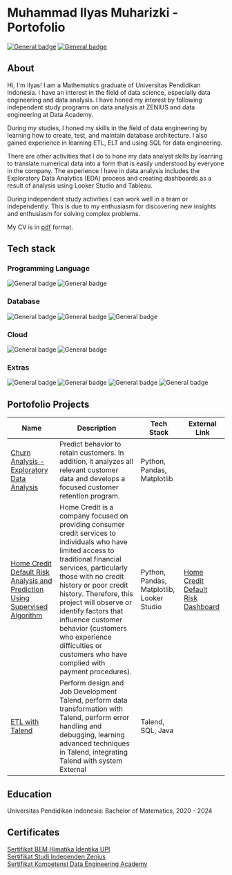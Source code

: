 # **Muhammad Ilyas Muharizki - Portofolio**
[![General badge](https://img.shields.io/badge/LinkedIn-0077B5?style=for-the-badge&logo=linkedin&logoColor=white)](https://www.linkedin.com/in/muhammadilyas72/)
[![General badge](https://img.shields.io/badge/Gmail-D14836?style=for-the-badge&logo=gmail&logoColor=white)](mailto:muhammad.ilyas72.mi@gmail.com)
## **About**

Hi, I'm Ilyas! I am a Mathematics graduate of Universitas Pendidikan Indonesia. I have an interest in the field of data science, especially data engineering and data analysis. I have honed my interest by following independent study programs on data analysis at ZENIUS and data engineering at Data Academy.

During my studies, I honed my skills in the field of data engineering by learning how to create, test, and maintain database architecture. I also gained experience in learning ETL, ELT and using SQL for data engineering.

There are other activities that I do to hone my data analyst skills by learning to translate numerical data into a form that is easily understood by everyone in the company. The experience I have in data analysis includes the Exploratory Data Analytics (EDA) process and creating dashboards as a result of analysis using Looker Studio and Tableau.

During independent study activities I can work well in a team or independently. This is due to my enthusiasm for discovering new insights and enthusiasm for solving complex problems.

My CV is in [pdf](https://drive.google.com/file/d/1FeNsGWDBzY5tbt_Y0mhT_nXVl0J4I-F_/view?usp=sharing) format.

## **Tech stack**
### **Programming Language**
![General badge](https://img.shields.io/badge/Python-14354C?style=for-the-badge&logo=python&logoColor=white)
![General badge](https://img.shields.io/badge/C%2B%2B-00599C?style=for-the-badge&logo=c%2B%2B&logoColor=white)
### **Database**
![General badge](https://img.shields.io/badge/MySQL-00000F?style=for-the-badge&logo=mysql&logoColor=white)
![General badge](https://img.shields.io/badge/PostgreSQL-316192?style=for-the-badge&logo=postgresql&logoColor=white)
![General badge](https://img.shields.io/badge/SQLite-07405E?style=for-the-badge&logo=sqlite&logoColor=white)
### **Cloud**
![General badge](https://img.shields.io/badge/Google_Cloud-4285F4?style=for-the-badge&logo=google-cloud&logoColor=white) 
![General badge](https://img.shields.io/badge/Google%20Data%20Studio-4285F4?style=for-the-badge&logo=googledatastudio&logoColor=white)
### **Extras**
![General badge](https://img.shields.io/badge/Talend-FF6D70?style=for-the-badge&logo=Talend&logoColor=white)
![General badge](https://img.shields.io/badge/Tableau-E97627?style=for-the-badge&logo=Tableau&logoColor=white)
![General badge](https://img.shields.io/badge/GitHub-100000?style=for-the-badge&logo=github&logoColor=white)
![General badge](https://img.shields.io/badge/GIT-E44C30?style=for-the-badge&logo=git&logoColor=white)

## **Portofolio Projects**
| Name                                                                                                                                                                 | Description                                                                                                                                                                                                                                                                                                                                                                                                  | Tech Stack                                | External Link                                                                                                                   |
|----------------------------------------------------------------------------------------------------------------------------------------------------------------------|--------------------------------------------------------------------------------------------------------------------------------------------------------------------------------------------------------------------------------------------------------------------------------------------------------------------------------------------------------------------------------------------------------------|-------------------------------------------|---------------------------------------------------------------------------------------------------------------------------------|
| [Churn Analysis - Exploratory Data Analysis](https://colab.research.google.com/drive/1-u0SNj7E5epVqhY3MluKUSyyiOg2S5eF?usp=sharing)                                  | Predict behavior to retain customers. In addition, it analyzes all relevant customer data and develops a focused customer retention program.                                                                                                                                                                                                                                                                 | Python, Pandas, Matplotlib                |                                                                                                                                 |
| [Home Credit Default Risk Analysis and Prediction Using Supervised Algorithm](https://colab.research.google.com/drive/1At3XioFmYvayrsCfG2DCYqq_itQYijCa?usp=sharing) | Home Credit is a company focused on providing consumer credit services to individuals who have limited access to traditional financial services, particularly those with no credit history or poor credit history. Therefore, this project will observe or identify factors that influence customer behavior (customers who experience difficulties or customers who have complied with payment procedures). | Python, Pandas, Matplotlib, Looker Studio | [Home Credit Default Risk Dashboard](https://lookerstudio.google.com/reporting/bf0089b3-372a-4262-8046-308c166a431d/page/2D7TD) |
| [ETL with Talend](https://drive.google.com/file/d/1Cj5LR5fKveep8i6ZHImpXUrb9qSRrm9W/view?usp=sharing)                                                                | Perform design and Job Development Talend, perform data transformation with Talend, perform error handling and debugging, learning advanced techniques in Talend, integrating Talend with system External                                                                                                                                                                                                    | Talend, SQL, Java                         |                                                                                                                                 |


## **Education**
Universitas Pendidikan Indonesia: Bachelor of Matematics, 2020 - 2024

## **Certificates**
[Sertifikat BEM Himatika Identika UPI](https://drive.google.com/file/d/1WejQd_heoDrcUFPd5oH7q4aNmX0wfQTM/view?usp=sharing)<br>
[Sertifikat Studi Independen Zenius](https://drive.google.com/file/d/1aBYMM9PRIR_7EX1Z8_8XeySvv5QJeq2L/view?usp=sharing)  
[Sertifikat Kompetensi Data Engineering Academy](https://drive.google.com/file/d/1aruoMzs6Jhug7_ReIYnmfqasvRFdPD6A/view?usp=sharing)
